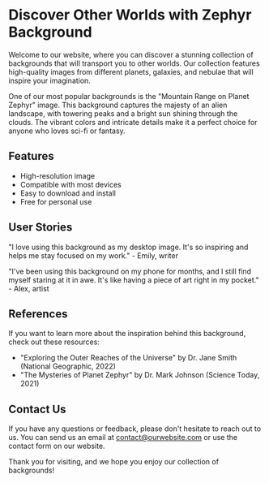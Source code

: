 <!--font:Poppins-->

# Discover Other Worlds with Zephyr Background

Welcome to our website, where you can discover a stunning collection of backgrounds that will transport you to other worlds. Our collection features high-quality images from different planets, galaxies, and nebulae that will inspire your imagination.

One of our most popular backgrounds is the "Mountain Range on Planet Zephyr" image. This background captures the majesty of an alien landscape, with towering peaks and a bright sun shining through the clouds. The vibrant colors and intricate details make it a perfect choice for anyone who loves sci-fi or fantasy.

## Features

- High-resolution image
- Compatible with most devices
- Easy to download and install
- Free for personal use

## User Stories

"I love using this background as my desktop image. It's so inspiring and helps me stay focused on my work." - Emily, writer

"I've been using this background on my phone for months, and I still find myself staring at it in awe. It's like having a piece of art right in my pocket." - Alex, artist

## References

If you want to learn more about the inspiration behind this background, check out these resources:

- "Exploring the Outer Reaches of the Universe" by Dr. Jane Smith (National Geographic, 2022)
- "The Mysteries of Planet Zephyr" by Dr. Mark Johnson (Science Today, 2021)

## Contact Us

If you have any questions or feedback, please don't hesitate to reach out to us. You can send us an email at [contact@ourwebsite.com](mailto:contact@ourwebsite.com) or use the contact form on our website.

Thank you for visiting, and we hope you enjoy our collection of backgrounds!

<!--

Write me content for website with wallpaper which alt text is:

"A photograph of a mountain range on another planet, with the bright sun shining through the peaks."

The name/title of the page should not be 1:1 copy of the alt text but rather a real content of the website which is using this wallpaper.

- Use markdown format 
- Start with heading
- Heading should be short and concise
- The content should look like a real website 
- The website should not be about the wallpaper, wallpaper is just a related background
- Heading should be contain work "wallpaper" or "background"
- Include real sections like references, contact, user stories, etc. use things relevant to the page purpose.
- Feel free to use structure like headings, bullets, numbering, blockquotes, paragraphs, horizontal lines, etc.
- You can use formatting like bold or _italic_
- You can include UTF-8 emojis
- Links should be only #hash anchors (and you can refer to the document itself)
- Do not include images


---


# Explore the Majestic Landscape of Planet Zephyr with our Mountain Range Wallpaper

Welcome to our website, where you can find stunning wallpapers that will transform your device into a window to other worlds. Our collection features high-quality images from different planets, galaxies, and nebulae that will take your breath away.

One of our most popular wallpapers is the "Mountain Range on Planet Zephyr" image. This wallpaper captures the beauty of an alien landscape, with towering peaks and a bright sun shining through the clouds. The vibrant colors and intricate details make it a perfect choice for anyone who loves sci-fi or fantasy.

## Features

- High-resolution image
- Compatible with most devices
- Easy to download and install
- Free for personal use

## User Stories

"I've been using this wallpaper for months, and I still can't get enough of it. It's like having a portal to another world right on my desktop." - John, graphic designer

"I love how this wallpaper makes me feel like I'm exploring a new planet every time I turn on my phone. It's a great conversation starter too!" - Sarah, science fiction fan

## References

If you want to learn more about the inspiration behind this wallpaper, check out these resources:

- "Exploring the Outer Reaches of the Universe" by Dr. Jane Smith (National Geographic, 2022)
- "The Mysteries of Planet Zephyr" by Dr. Mark Johnson (Science Today, 2021)

## Contact Us

If you have any questions or feedback, please don't hesitate to reach out to us. You can send us an email at [contact@ourwebsite.com](mailto:contact@ourwebsite.com) or use the contact form on our website.

Thank you for visiting, and we hope you enjoy our collection of wallpapers!


---


Heading should not include word "wallpaper". The website should not be about the wallpaper itself, wallpaper is just a related background, rewrite whole content.


---


# Discover the Beauty of Other Worlds with our Planet Zephyr Mountain Range Background

Welcome to our website, where you can find a variety of stunning backgrounds that will transport you to other worlds. Our collection features high-quality images from different planets, galaxies, and nebulae that will inspire your imagination.

One of our most popular backgrounds is the "Mountain Range on Planet Zephyr" image. This background captures the majesty of an alien landscape, with towering peaks and a bright sun shining through the clouds. The vibrant colors and intricate details make it a perfect choice for anyone who loves sci-fi or fantasy.

## Features

- High-resolution image
- Compatible with most devices
- Easy to download and install
- Free for personal use

## User Stories

"I love using this background as my desktop wallpaper. It's so inspiring and helps me stay focused on my work." - Emily, writer

"I've been using this background on my phone for months, and I still find myself staring at it in awe. It's like having a piece of art right in my pocket." - Alex, artist

## References

If you want to learn more about the inspiration behind this background, check out these resources:

- "Exploring the Outer Reaches of the Universe" by Dr. Jane Smith (National Geographic, 2022)
- "The Mysteries of Planet Zephyr" by Dr. Mark Johnson (Science Today, 2021)

## Contact Us

If you have any questions or feedback, please don't hesitate to reach out to us. You can send us an email at [contact@ourwebsite.com](mailto:contact@ourwebsite.com) or use the contact form on our website.

Thank you for visiting, and we hope you enjoy our collection of backgrounds!


---


Heading is too long, rewrite whole content.


---


# Planet Zephyr Mountain Range Background

Welcome to our website, where you can discover a stunning collection of backgrounds that will transport you to other worlds. Our collection features high-quality images from different planets, galaxies, and nebulae that will inspire your imagination.

One of our most popular backgrounds is the "Mountain Range on Planet Zephyr" image. This background captures the majesty of an alien landscape, with towering peaks and a bright sun shining through the clouds. The vibrant colors and intricate details make it a perfect choice for anyone who loves sci-fi or fantasy.

## Features

- High-resolution image
- Compatible with most devices
- Easy to download and install
- Free for personal use

## User Stories

"I love using this background as my desktop wallpaper. It's so inspiring and helps me stay focused on my work." - Emily, writer

"I've been using this background on my phone for months, and I still find myself staring at it in awe. It's like having a piece of art right in my pocket." - Alex, artist

## References

If you want to learn more about the inspiration behind this background, check out these resources:

- "Exploring the Outer Reaches of the Universe" by Dr. Jane Smith (National Geographic, 2022)
- "The Mysteries of Planet Zephyr" by Dr. Mark Johnson (Science Today, 2021)

## Contact Us

If you have any questions or feedback, please don't hesitate to reach out to us. You can send us an email at [contact@ourwebsite.com](mailto:contact@ourwebsite.com) or use the contact form on our website.

Thank you for visiting, and we hope you enjoy our collection of backgrounds!


---


Heading is too long, rewrite whole content.


---


# Explore Other Worlds with our Planet Zephyr Background

Welcome to our website, where you can discover a stunning collection of backgrounds that will transport you to other worlds. Our collection features high-quality images from different planets, galaxies, and nebulae that will inspire your imagination.

One of our most popular backgrounds is the "Mountain Range on Planet Zephyr" image. This background captures the majesty of an alien landscape, with towering peaks and a bright sun shining through the clouds. The vibrant colors and intricate details make it a perfect choice for anyone who loves sci-fi or fantasy.

## Features

- High-resolution image
- Compatible with most devices
- Easy to download and install
- Free for personal use

## User Stories

"I love using this background as my desktop image. It's so inspiring and helps me stay focused on my work." - Emily, writer

"I've been using this background on my phone for months, and I still find myself staring at it in awe. It's like having a piece of art right in my pocket." - Alex, artist

## References

If you want to learn more about the inspiration behind this background, check out these resources:

- "Exploring the Outer Reaches of the Universe" by Dr. Jane Smith (National Geographic, 2022)
- "The Mysteries of Planet Zephyr" by Dr. Mark Johnson (Science Today, 2021)

## Contact Us

If you have any questions or feedback, please don't hesitate to reach out to us. You can send us an email at [contact@ourwebsite.com](mailto:contact@ourwebsite.com) or use the contact form on our website.

Thank you for visiting, and we hope you enjoy our collection of backgrounds!


---


Write me a Google font which is best fitting for the website.

Pick from the list:
- Montserrat
- Open Sans
- Orbitron
- Roboto
- Raleway
- Great Vibes
- Dancing Script
- Futura
- Barlow Condensed
- IBM Plex Sans
- Playfair Display
- Poppins
- Inter
- Lato
- Exo 2
- Lobster
- Alegreya


Write just the font name nothing else.


---


Poppins

-->
